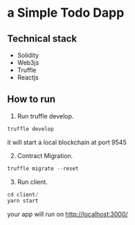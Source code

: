 # a Simple Todo Dapp

## Technical stack

- Solidity
- Web3js
- Truffle
- Reactjs

## How to run

1. Run truffle develop.

```js
truffle develop
```

it will start a local blockchain at port 9545

2. Contract Migration.

```js
truffle migrate --reset
```

3. Run client.

```js
cd client/
yarn start
```

your app will run on [http://localhost:3000/](http://localhost:3000/)
